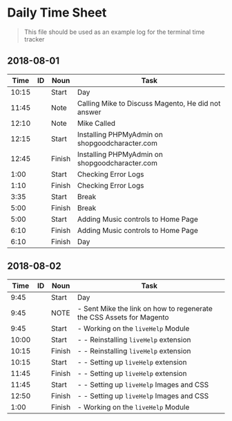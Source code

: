 # Daily Time Sheet

> This file should be used as an example log for the terminal time tracker

## 2018-08-01

Time  | ID  | Noun   | Task
---   | --- | ---    | ---
10:15 |     | Start  | Day
11:45 |     | Note   | Calling Mike to Discuss Magento, He did not answer
12:10 |     | Note   | Mike Called
12:15 |     | Start  | Installing PHPMyAdmin on shopgoodcharacter.com
12:45 |     | Finish | Installing PHPMyAdmin on shopgoodcharacter.com
1:00  |     | Start  | Checking Error Logs
1:10  |     | Finish | Checking Error Logs
3:35  |     | Start  | Break
5:00  |     | Finish | Break
5:00  |     | Start  | Adding Music controls to Home Page
6:10  |     | Finish | Adding Music controls to Home Page
6:10  |     | Finish | Day

## 2018-08-02

Time  | ID  | Noun   | Task
---   | --- | ---    | ---
9:45  |     | Start  | Day
9:45  |     | NOTE   | - Sent Mike the link on how to regenerate the CSS Assets for Magento
9:45  |     | Start  | - Working on the `liveHelp` Module
10:00 |     | Start  | - - Reinstalling `liveHelp` extension
10:15 |     | Finish | - - Reinstalling `liveHelp` extension
10:15 |     | Start  | - - Setting up `liveHelp` extension
11:45 |     | Finish | - - Setting up `liveHelp` extension
11:45 |     | Start  | - - Setting up `liveHelp` Images and CSS
12:50 |     | Finish | - - Setting up `liveHelp` Images and CSS
1:00  |     | Finish | - Working on the `liveHelp` Module
